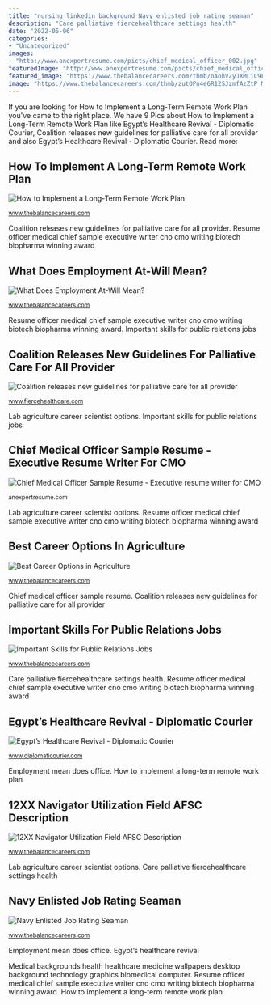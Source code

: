 ```yaml
---
title: "nursing linkedin background Navy enlisted job rating seaman"
description: "Care palliative fiercehealthcare settings health"
date: "2022-05-06"
categories:
- "Uncategorized"
images:
- "http://www.anexpertresume.com/picts/chief_medical_officer_002.jpg"
featuredImage: "http://www.anexpertresume.com/picts/chief_medical_officer_002.jpg"
featured_image: "https://www.thebalancecareers.com/thmb/oAohVZyJXMLiC9FEPotqi-ysK4w=/2121x1414/filters:fill(auto,1)/GettyImages-1138999558-a6a73d67543b4feba4f570814af0afab.jpg"
image: "https://www.thebalancecareers.com/thmb/zutOPn4e6R12SJzmfAzZtP_Mxn4=/3907x2603/filters:fill(auto,1)/mayport--florida--august-4--2012---sailors-man-the-rails-as-the-ship-pulls-into-naval-station-norfolk--181827435-5c4ef39846e0fb00018deb34.jpg"
---
```


If you are looking for How to Implement a Long-Term Remote Work Plan you've came to the right place. We have 9 Pics about How to Implement a Long-Term Remote Work Plan like Egypt’s Healthcare Revival - Diplomatic Courier, Coalition releases new guidelines for palliative care for all provider and also Egypt’s Healthcare Revival - Diplomatic Courier. Read more:

## How To Implement A Long-Term Remote Work Plan

![How to Implement a Long-Term Remote Work Plan](https://www.thebalancecareers.com/thmb/oAohVZyJXMLiC9FEPotqi-ysK4w=/2121x1414/filters:fill(auto,1)/GettyImages-1138999558-a6a73d67543b4feba4f570814af0afab.jpg "Navigator mc combat force air 130h talon afsc ii airmen 12xx job")

<small>www.thebalancecareers.com</small>

Coalition releases new guidelines for palliative care for all provider. Resume officer medical chief sample executive writer cno cmo writing biotech biopharma winning award

## What Does Employment At-Will Mean?

![What Does Employment At-Will Mean?](https://www.thebalancecareers.com/thmb/_saxNyFfYOrhG50rRWHGNBIBHNQ=/3000x2000/filters:fill(auto,1)/what-does-employment-at-will-mean-2060493_V2-c8177c78b19d4206af0c177f4ac629ce.png "12xx navigator utilization field afsc description")

<small>www.thebalancecareers.com</small>

Resume officer medical chief sample executive writer cno cmo writing biotech biopharma winning award. Important skills for public relations jobs

## Coalition Releases New Guidelines For Palliative Care For All Provider

![Coalition releases new guidelines for palliative care for all provider](https://qtxasset.com/fiercehealthcare/1541190478/GettyImages-870109788.jpg?Xg3kYR0WWegcvwuN_gj7ou4sscmwQAsP "Lab agriculture career scientist options")

<small>www.fiercehealthcare.com</small>

Lab agriculture career scientist options. Important skills for public relations jobs

## Chief Medical Officer Sample Resume - Executive Resume Writer For CMO

![Chief Medical Officer Sample Resume - Executive resume writer for CMO](http://www.anexpertresume.com/picts/chief_medical_officer_002.jpg "12xx navigator utilization field afsc description")

<small>anexpertresume.com</small>

Lab agriculture career scientist options. Resume officer medical chief sample executive writer cno cmo writing biotech biopharma winning award

## Best Career Options In Agriculture

![Best Career Options in Agriculture](https://www.thebalancecareers.com/thmb/9WCj53HuSKfFaNGWujNauSFUvHw=/3865x2576/filters:fill(auto,1)/female-scientist-testing-plant-sample-in-greenhouse-lab-561093253-5b6f2ef046e0fb00502d866b.jpg "12xx navigator utilization field afsc description")

<small>www.thebalancecareers.com</small>

Chief medical officer sample resume. Coalition releases new guidelines for palliative care for all provider

## Important Skills For Public Relations Jobs

![Important Skills for Public Relations Jobs](https://www.thebalancecareers.com/thmb/WrfkjW4OcKCisSUsQR8kDPVbJfc=/3864x2577/filters:fill(auto,1)/best-growing-health-care-company-1082194916-5c16b6bd46e0fb0001e959f9.jpg "Best career options in agriculture")

<small>www.thebalancecareers.com</small>

Care palliative fiercehealthcare settings health. Resume officer medical chief sample executive writer cno cmo writing biotech biopharma winning award

## Egypt’s Healthcare Revival - Diplomatic Courier

![Egypt’s Healthcare Revival - Diplomatic Courier](https://www.diplomaticourier.com/wp-content/uploads/2015/09/Background-Graphics-Medical-I-72249538.jpg "What does employment at-will mean?")

<small>www.diplomaticourier.com</small>

Employment mean does office. How to implement a long-term remote work plan

## 12XX Navigator Utilization Field AFSC Description

![12XX Navigator Utilization Field AFSC Description](https://www.thebalancecareers.com/thmb/ujoPdydQbU23sYGZQojCJvA6skE=/3865x2576/filters:fill(auto,1)/airmen-at-work-in-a-mc-130h-combat-talon-ii-153941611-57748a525f9b585875ce047a.jpg "Chief medical officer sample resume")

<small>www.thebalancecareers.com</small>

Lab agriculture career scientist options. Care palliative fiercehealthcare settings health

## Navy Enlisted Job Rating Seaman

![Navy Enlisted Job Rating Seaman](https://www.thebalancecareers.com/thmb/zutOPn4e6R12SJzmfAzZtP_Mxn4=/3907x2603/filters:fill(auto,1)/mayport--florida--august-4--2012---sailors-man-the-rails-as-the-ship-pulls-into-naval-station-norfolk--181827435-5c4ef39846e0fb00018deb34.jpg "What does employment at-will mean?")

<small>www.thebalancecareers.com</small>

Employment mean does office. Egypt’s healthcare revival

Medical backgrounds health healthcare medicine wallpapers desktop background technology graphics biomedical computer. Resume officer medical chief sample executive writer cno cmo writing biotech biopharma winning award. How to implement a long-term remote work plan
